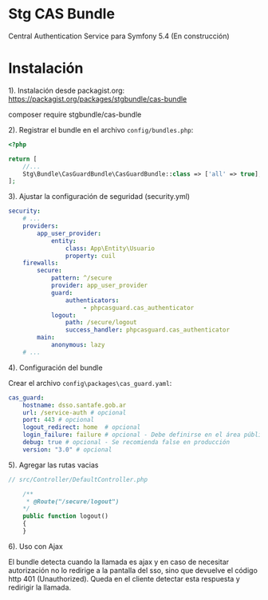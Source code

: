Stg CAS Bundle 
==============

Central Authentication Service para Symfony 5.4 (En construcción)

Instalación
============

1). Instalación desde packagist.org: https://packagist.org/packages/stgbundle/cas-bundle

composer require stgbundle/cas-bundle

2). Registrar el bundle en el archivo `config/bundles.php`:

```php
<?php

return [
    //...
    Stg\Bundle\CasGuardBundle\CasGuardBundle::class => ['all' => true],
];
```

3). Ajustar la configuración de seguridad (security.yml)

```yaml
security:
    # ...
    providers:
        app_user_provider:
            entity:
                class: App\Entity\Usuario
                property: cuil
    firewalls:
        secure:
            pattern: ^/secure
            provider: app_user_provider
            guard:
                authenticators:
                     - phpcasguard.cas_authenticator
            logout:
                path: /secure/logout
                success_handler: phpcasguard.cas_authenticator
        main:
            anonymous: lazy
    # ...

```

4). Configuración del bundle

Crear el archivo `config\packages\cas_guard.yaml`:

```yaml
cas_guard:
    hostname: dsso.santafe.gob.ar
    url: /service-auth # opcional
    port: 443 # opcional
    logout_redirect: home  # opcional
    login_failure: failure # opcional - Debe definirse en el área pública
    debug: true # opcional - Se recomienda false en producción
    version: "3.0" # opcional
```

5). Agregar las rutas vacias

```php
// src/Controller/DefaultController.php

    /**
     * @Route("/secure/logout")
    */
    public function logout()
    {
    }
```

6). Uso con Ajax

El bundle detecta cuando la llamada es ajax y en caso de necesitar autorización no lo
redirige a la pantalla del sso, sino que devuelve el código http 401 (Unauthorized).
Queda en el cliente detectar esta respuesta y redirigir la llamada.



